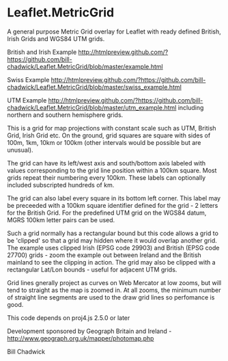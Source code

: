 # Leaflet.MetricGrid
A general purpose Metric Grid overlay for Leaflet with ready defined British, Irish Grids and WGS84 UTM grids.

British and Irish Example http://htmlpreview.github.com/?https://github.com/bill-chadwick/Leaflet.MetricGrid/blob/master/example.html

Swiss Example http://htmlpreview.github.com/?https://github.com/bill-chadwick/Leaflet.MetricGrid/blob/master/swiss_example.html

UTM Example http://htmlpreview.github.com/?https://github.com/bill-chadwick/Leaflet.MetricGrid/blob/master/utm_example.html including northern and southern hemisphere grids.

This is a grid for map projections with constant scale such as UTM, British Grid, Irish Grid etc. On the ground, grid squares are square with sides of 100m, 1km, 10km or 100km (other intervals would be possible but are unusual). 

The grid can have its left/west axis and south/bottom axis labeled with values corresponding to the grid line position within a 100km square. Most grids repeat their numbering every 100km. These labels can optionally included subscripted hundreds of km.

The grid can also label every square in its bottom left corner. This label may be preceeded with a 100km square identifier defined for the grid - 2 letters for the British Grid. For the predefined UTM grid on the WGS84 datum, MGRS 100km letter pairs can be used.

Such a grid normally has a rectangular bound but this code allows a grid to be 'clipped' so that a grid may hidden where it would overlap another grid. The example uses clipped Irish (EPSG code 29903) and British (EPSG code 27700) grids - zoom the example out between Ireland and the British mainland to see the clipping in action. The grid may also be clipped with a rectangular Lat/Lon bounds - useful for adjacent UTM grids.

Grid lines gnerally project as curves on Web Mercator at low zooms, but will tend to straight as the map is zoomed in. At all zooms, the minimum number of straight line segments are used to the draw grid lines so perfomance is good.

This code depends on proj4.js 2.5.0 or later

Development sponsored by Geograph Britain and Ireland - http://www.geograph.org.uk/mapper/photomap.php

Bill Chadwick


